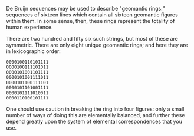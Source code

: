 De Bruijn sequences may be used to describe "geomantic rings:" sequences of
sixteen lines which contain all sixteen geomantic figures within them. In some
sense, then, these rings represent the totality of human experience.

There are two hundred and fifty six such strings, but most of these are
symmetric. There are only eight unique geomantic rings; and here they are in
lexicographic order:

    0000100110101111
    0000100111101011
    0000101001101111
    0000101001111011
    0000101100111101
    0000101101001111
    0000101111010011
    0000110100101111

One should use caution in breaking the ring into four figures: only a small
number of ways of doing this are elementally balanced, and further these
depend greatly upon the system of elemental correspondences that you use.
